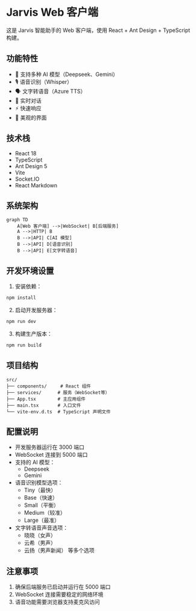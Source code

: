 # Jarvis Web 客户端

这是 Jarvis 智能助手的 Web 客户端，使用 React + Ant Design + TypeScript 构建。

## 功能特性

- 🤖 支持多种 AI 模型（Deepseek、Gemini）
- 🎙️ 语音识别（Whisper）
- 🗣️ 文字转语音（Azure TTS）
- 💬 实时对话
- ⚡ 快速响应
- 🎨 美观的界面

## 技术栈

- React 18
- TypeScript
- Ant Design 5
- Vite
- Socket.IO
- React Markdown

## 系统架构

```mermaid
graph TD
    A[Web 客户端] -->|WebSocket| B[后端服务]
    A -->|HTTP| B
    B -->|API| C[AI 模型]
    B -->|API| D[语音识别]
    B -->|API| E[文字转语音]
```

## 开发环境设置

1. 安装依赖：

```bash
npm install
```

2. 启动开发服务器：

```bash
npm run dev
```

3. 构建生产版本：

```bash
npm run build
```

## 项目结构

```
src/
├── components/     # React 组件
├── services/      # 服务（WebSocket等）
├── App.tsx        # 主应用组件
├── main.tsx       # 入口文件
└── vite-env.d.ts  # TypeScript 声明文件
```

## 配置说明

- 开发服务器运行在 3000 端口
- WebSocket 连接到 5000 端口
- 支持的 AI 模型：
  - Deepseek
  - Gemini
- 语音识别模型选项：
  - Tiny（最快）
  - Base（快速）
  - Small（平衡）
  - Medium（较准）
  - Large（最准）
- 文字转语音声音选项：
  - 晓晓（女声）
  - 云希（男声）
  - 云扬（男声新闻）
  等多个选项

## 注意事项

1. 确保后端服务已启动并运行在 5000 端口
2. WebSocket 连接需要稳定的网络环境
3. 语音功能需要浏览器支持麦克风访问
